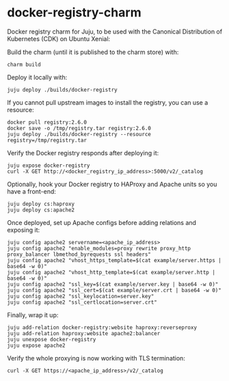 # docker-registry-charm
Docker registry charm for Juju, to be used with the Canonical Distribution of Kubernetes (CDK) on Ubuntu Xenial:

Build the charm (until it is published to the charm store) with:

```
charm build
```

Deploy it locally with:

```
juju deploy ./builds/docker-registry
```

If you cannot pull upstream images to install the registry, you can use a resource:

```
docker pull registry:2.6.0
docker save -o /tmp/registry.tar registry:2.6.0
juju deploy ./builds/docker-registry --resource registry=/tmp/registry.tar
```

Verify the Docker registry responds after deploying it:

```
juju expose docker-registry
curl -X GET http://<docker_registry_ip_address>:5000/v2/_catalog
```

Optionally, hook your Docker registry to HAProxy and Apache units so you have a front-end:

```
juju deploy cs:haproxy
juju deploy cs:apache2
```

Once deployed, set up Apache configs before adding relations and exposing it:

```
juju config apache2 servername=<apache_ip_address>
juju config apache2 "enable_modules=proxy rewrite proxy_http proxy_balancer lbmethod_byrequests ssl headers"
juju config apache2 "vhost_https_template=$(cat example/server.https | base64 -w 0)"
juju config apache2 "vhost_http_template=$(cat example/server.http | base64 -w 0)"
juju config apache2 "ssl_key=$(cat example/server.key | base64 -w 0)"
juju config apache2 "ssl_cert=$(cat example/server.crt | base64 -w 0)"
juju config apache2 "ssl_keylocation=server.key"
juju config apache2 "ssl_certlocation=server.crt"

```

Finally, wrap it up:

```
juju add-relation docker-registry:website haproxy:reverseproxy
juju add-relation haproxy:website apache2:balancer
juju unexpose docker-registry
juju expose apache2
```

Verify the whole proxying is now working with TLS termination:

```
curl -X GET https://<apache_ip_address>/v2/_catalog
```
